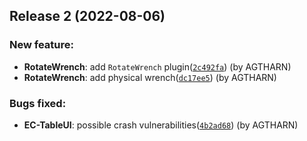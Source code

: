 ## Release 2 (2022-08-06)

### New feature:

- **RotateWrench**: add `RotateWrench` plugin([`2c492fa`](https://github.com/Unsolicited-Studios/SDPM-Plugins/commit/2c492fa2973f74cdd318511a92d20a17f3f153c1)) (by AGTHARN)
- **RotateWrench**: add physical wrench([`dc17ee5`](https://github.com/Unsolicited-Studios/SDPM-Plugins/commit/dc17ee5ce558e78a751155701f72cf6f9f3bc253)) (by AGTHARN)

### Bugs fixed:

- **EC-TableUI**: possible crash vulnerabilities([`4b2ad68`](https://github.com/Unsolicited-Studios/SDPM-Plugins/commit/4b2ad68fb6d33664d9efc82d9fc28f891bc8fead)) (by AGTHARN)
